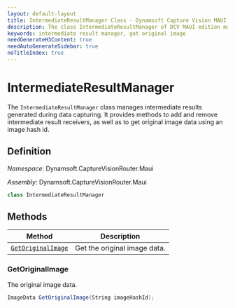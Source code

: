 ```yaml
---
layout: default-layout
title: IntermediateResultManager Class - Dynamsoft Capture Vision MAUI Edition
description: The class IntermediateResultManager of DCV MAUI edition manages intermediate results.
keywords: intermediate result manager, get original image
needGenerateH3Content: true
needAutoGenerateSidebar: true
noTitleIndex: true
---
```


# IntermediateResultManager

The `IntermediateResultManager` class manages intermediate results generated during data capturing. It provides methods to add and remove intermediate result receivers, as well as to get original image data using an image hash id.

## Definition

*Namespace:* Dynamsoft.CaptureVisionRouter.Maui

*Assembly:* Dynamsoft.CaptureVisionRouter.Maui

```csharp
class IntermediateResultManager
```

## Methods

| Method | Description |
| ------ | ----------- |
| [`GetOriginalImage`](#getoriginalimage) | Get the original image data. |

### GetOriginalImage

The original image data.

```csharp
ImageData GetOriginalImage(String imageHashId);
```
